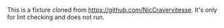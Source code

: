 This is a fixture cloned from https://github.com/NicCravervitesse. It's only for lint checking and does not run.
